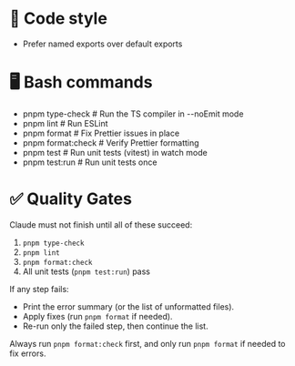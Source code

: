 # 🎨 Code style

- Prefer named exports over default exports

# 🖥️ Bash commands

- pnpm type-check      # Run the TS compiler in --noEmit mode
- pnpm lint            # Run ESLint
- pnpm format          # Fix Prettier issues in place
- pnpm format:check    # Verify Prettier formatting
- pnpm test            # Run unit tests (vitest) in watch mode
- pnpm test:run        # Run unit tests once

# ✅ Quality Gates

Claude must not finish until all of these succeed:

1. `pnpm type-check`
2. `pnpm lint`
3. `pnpm format:check`
4. All unit tests (`pnpm test:run`) pass

If any step fails:

- Print the error summary (or the list of unformatted files).
- Apply fixes (run `pnpm format` if needed).
- Re-run only the failed step, then continue the list.

Always run `pnpm format:check` first, and only run `pnpm format` if needed to fix errors.